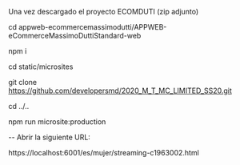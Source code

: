 


Una vez descargado el proyecto ECOMDUTI (zip adjunto)

cd appweb-ecommercemassimodutti/APPWEB-eCommerceMassimoDuttiStandard-web

npm i

cd static/microsites

git clone https://github.com/developersmd/2020_M_T_MC_LIMITED_SS20.git

cd ../..

npm run microsite:production

-- Abrir la siguiente URL:

https://localhost:6001/es/mujer/streaming-c1963002.html